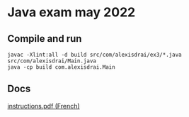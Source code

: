 # Java exam may 2022

## Compile and run

```
javac -Xlint:all -d build src/com/alexisdrai/ex3/*.java src/com/alexisdrai/Main.java
java -cp build com.alexisdrai.Main 
```

## Docs

[instructions.pdf (French)](https://github.com/draialexis/POO_mock_1/files/8838329/image0-converted-compressed.pdf)
